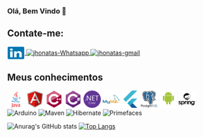 ### Olá, Bem Vindo 👋
## Contate-me:
<p>
<a href="www.linkedin.com/in/jhonatas-katayama-marques">
<img align="center" alt="jhonatas-linkedin" height="30" width="40" src="https://raw.githubusercontent.com/devicons/devicon/master/icons/linkedin/linkedin-original.svg" style="max-width:100%;">
</a>

<a href="https://api.whatsapp.com/send?phone=5518996801054">
<img align="center" alt="jhonatas-Whatsapp" height="30" width="30" src="https://i.pinimg.com/originals/7e/68/35/7e68352dbb78715ab8d44d647164cff8.png" style="max-width:100%;">
</a>

<a href="https://mail.google.com/mail/u/?authuser=user@gmail.com">
<img align="center" alt="jhonatas-gmail" height="30" width="30" src="https://image.similarpng.com/very-thumbnail/2020/12/Most-popular-icon-Gmail-premium-vector-PNG.png" style="max-width:100%;">
</a>
</p>

## Meus conhecimentos
<p>
<a>
  <img alt="Java" height="40" width="40" src="https://raw.githubusercontent.com/devicons/devicon/master/icons/java/java-original-wordmark.svg" style="max-width:100%;"></img>
  <img alt="Angular" height="40" width="40" src="https://raw.githubusercontent.com/devicons/devicon/master/icons/angularjs/angularjs-original.svg" style="max-width:100%;"></img>
  <img alt="C++" height="40" width="40" src="https://raw.githubusercontent.com/devicons/devicon/master/icons/cplusplus/cplusplus-original.svg" style="max-width:100%;"></img>
  <img alt="C#" height="40" width="40" src="https://raw.githubusercontent.com/devicons/devicon/master/icons/csharp/csharp-original.svg" style="max-width:100%;"></img>
  <img alt=".NET" height="40" width="40" src="https://raw.githubusercontent.com/devicons/devicon/master/icons/dotnetcore/dotnetcore-original.svg" style="max-width:100%;">
  </img>
  <img alt="MySQL" height="40" width="40" src="https://raw.githubusercontent.com/devicons/devicon/master/icons/mysql/mysql-original-wordmark.svg" style="max-width:100%;">
  </img>
   <img alt="Flutter" height="40" width="40" src="https://raw.githubusercontent.com/devicons/devicon/master/icons/flutter/flutter-original.svg" style="max-width:100%;">
  </img>
  <img alt="PostgreSQL" height="40" width="40" src="https://raw.githubusercontent.com/devicons/devicon/master/icons/postgresql/postgresql-original-wordmark.svg" style="max-width:100%;">
  </img>
  <img alt="Android" height="40" width="40" src="https://raw.githubusercontent.com/devicons/devicon/master/icons/android/android-original-wordmark.svg" style="max-width:100%;">
  </img>
    <img alt="Spring" height="40" width="40" src="https://raw.githubusercontent.com/devicons/devicon/master/icons/spring/spring-plain-wordmark.svg" style="max-width:100%;">
  </img>
   </img>
    <img alt="Arduino" height="40" width="40" src="https://www.pngfind.com/pngs/m/116-1162365_eclipse-icons-arduino-ide-logo-hd-png-download.png" style="max-width:100%;">
  </img>
  <img alt="Maven" height="40" width="70" src="https://lh3.googleusercontent.com/proxy/4_Y8RbM-k8UVg6vqxvd-loYOccgcClaOr7REyXB5GFe-HZkUo_3gEgvbNb7GJu_qTQJyF9NdD1Pvdb_h0UQnOoIKgyjC1Ew7nblTP-0WGP0vpQ5Y5zafqGVxlRY2LJwPrJY" style="max-width:100%;">
  </img>
  <img alt="Hibernate" height="40" width="70" src="https://arquivo.devmedia.com.br/marketing/img/guia-hibernate-38312.png" style="max-width:100%;">
  </img>
  <img alt="Primefaces" height="40" width="70" src="https://img2.gratispng.com/20181122/uog/kisspng-primefaces-javaserver-faces-user-interface-compute-5bf762cd2533b3.0761968615429393411524.jpg" style="max-width:100%;">
  </img>
</a>

![Anurag's GitHub stats](https://github-readme-stats.vercel.app/api?username=JhonMarques&show_icons=true&theme=radical)
[![Top Langs](https://github-readme-stats.vercel.app/api/top-langs/?username=JhonMarques&layout=compact)](https://github.com/JhonMarques/github-readme-stats)

</p>


<!--
**JhonMarques/JhonMarques** is a ✨ _special_ ✨ repository because its `README.md` (this file) appears on your GitHub profile.

Here are some ideas to get you started:

- 🔭 I’m currently working on ...
- 🌱 I’m currently learning ...
- 👯 I’m looking to collaborate on ...
- 🤔 I’m looking for help with ...
- 💬 Ask me about ...
- 📫 How to reach me: ...
- 😄 Pronouns: ...
- ⚡ Fun fact: ...
-->
